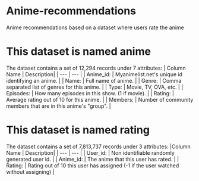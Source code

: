 # Anime-recommendations
Anime recommendations based on a dataset where users rate the anime
# This dataset is named anime
The dataset contains a set of 12,294 records under 7 attributes:
| Column Name | Description|
| --- | --- |
| Anime_id: | Myanimelist.net's unique id identifying an anime. |
| Name: | Full name of anime. |
| Genre: | Comma separated list of genres for this anime. |
| Type: |	Movie, TV, OVA, etc. |
| Episodes: | How many episodes in this show. (1 if movie). |
| Rating: |	Average rating out of 10 for this anime. |
| Members: | Number of community members that are in this anime's "group". |

# This dataset is named rating
The dataset contains a set of 7,813,737 records under 3 attributes:
|Column Name | Description|
| --- | --- |
| User_id: | Non identifiable randomly generated user id. |
| Anime_id: |	The anime that this user has rated. |
| Rating: |	Rating out of 10 this user has assigned (-1 if the user watched without assigning) |

